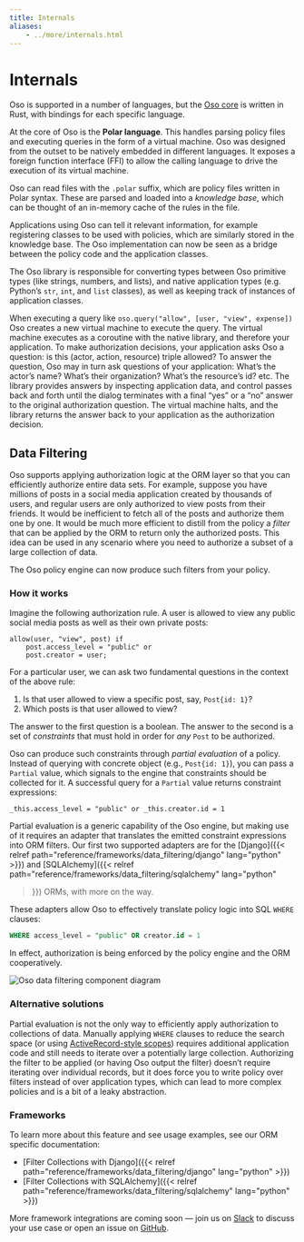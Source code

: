 ```yaml
---
title: Internals
aliases:
    - ../more/internals.html
---
```


# Internals

Oso is supported in a number of languages,
but the [Oso core](https://github.com/osohq/oso) is written in Rust,
with bindings for each specific language.

At the core of Oso is the **Polar language**. This handles parsing
policy files and executing queries in the form of a virtual machine. Oso was
designed from the outset to be natively embedded in different
languages. It exposes a foreign function interface (FFI) to allow the calling
language to drive the execution of its virtual machine.

Oso can read files with the `.polar` suffix, which are policy files written in Polar syntax.
These are parsed and loaded into a *knowledge base*, which can be thought of an
in-memory cache of the rules in the file.

Applications using Oso can tell it relevant information, for example registering
classes to be used with policies, which are similarly stored in the knowledge base.
The Oso implementation can now be seen as a bridge between the policy code and the application classes.

The Oso library is responsible for converting types between Oso primitive types
(like strings, numbers, and lists), and native application types (e.g. Python’s
`str`, `int`, and `list` classes), as well as keeping track of instances
of application classes.

When executing a query like `oso.query("allow", [user,
"view", expense])` Oso creates a new virtual machine to execute the query.
The virtual machine executes as a coroutine with the native library, and
therefore your application. To make authorization decisions, your application
asks Oso a question: is this (actor, action, resource) triple allowed? To answer
the question, Oso may in turn ask questions of your application: What’s the
actor’s name? What’s their organization? What’s the resource’s id? etc. The
library provides answers by inspecting application data, and control passes back
and forth until the dialog terminates with a final “yes” or a “no” answer to the
original authorization question. The virtual machine halts, and the library
returns the answer back to your application as the authorization decision.


## Data Filtering

Oso supports applying authorization logic at the ORM layer so that you can
efficiently authorize entire data sets. For example, suppose you have millions
of posts in a social media application created by thousands of users, and
regular users are only authorized to view posts from their friends. It would be
inefficient to fetch all of the posts and authorize them one by one. It would
be much more efficient to distill from the policy a _filter_ that can be
applied by the ORM to return only the authorized posts. This idea can be used
in any scenario where you need to authorize a subset of a large collection of
data.

The Oso policy engine can now produce such filters from your policy.

### How it works

Imagine the following authorization rule. A user is allowed to view any public
social media posts as well as their own private posts:

```polar
allow(user, "view", post) if
    post.access_level = "public" or
    post.creator = user;
```

For a particular user, we can ask two fundamental questions in the context of
the above rule:

1. Is that user allowed to view a specific post, say, `Post{id: 1}`?
2. Which posts is that user allowed to view?

The answer to the first question is a boolean. The answer to the second is a
set of _constraints_ that must hold in order for _any_ `Post` to be authorized.

Oso can produce such constraints through _partial evaluation_ of a policy.
Instead of querying with concrete object (e.g., `Post{id: 1}`), you can pass a
`Partial` value, which signals to the engine that constraints should be
collected for it. A successful query for a `Partial` value returns constraint
expressions:

```polar
_this.access_level = "public" or _this.creator.id = 1
```

Partial evaluation is a generic capability of the Oso engine, but making use
of it requires an adapter that translates the emitted constraint expressions
into ORM filters. Our first two supported adapters are for the [Django]({{<
relref path="reference/frameworks/data_filtering/django" lang="python" >}}) and
[SQLAlchemy]({{< relref path="reference/frameworks/data_filtering/sqlalchemy" lang="python"
>}}) ORMs, with more on the way.

These adapters allow Oso to effectively translate policy logic into SQL `WHERE`
clauses:

```sql
WHERE access_level = "public" OR creator.id = 1
```

In effect, authorization is being enforced by the policy engine and the ORM
cooperatively.

![Oso data filtering component diagram](img/list-filtering.svg)

### Alternative solutions

Partial evaluation is not the only way to efficiently apply authorization to
collections of data. <!-- TODO(gj): this page doesn't yet exist in the new docs.
On the [Access Patterns]() page, we describe [several alternatives](). -->
Manually applying `WHERE` clauses to reduce the search space (or using
[ActiveRecord-style
scopes](https://guides.rubyonrails.org/active_record_querying.html#scopes))
requires additional application code and still needs to iterate over a
potentially large collection. Authorizing the filter to be applied (or having
Oso output the filter) doesn’t require iterating over individual records, but
it does force you to write policy over filters instead of over application
types, which can lead to more complex policies and is a bit of a leaky
abstraction.

### Frameworks

To learn more about this feature and see usage examples, see our ORM specific
documentation:

- [Filter Collections with Django]({{< relref path="reference/frameworks/data_filtering/django" lang="python" >}})
- [Filter Collections with SQLAlchemy]({{< relref path="reference/frameworks/data_filtering/sqlalchemy" lang="python" >}})

More framework integrations are coming soon — join us on
[Slack](https://join-slack.osohq.com/) to discuss your use case or open an
issue on [GitHub](https://github.com/osohq/oso).
